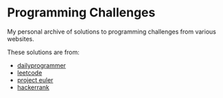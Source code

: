 # Programming Challenges
My personal archive of solutions to programming challenges from various websites.

These solutions are from:
- [dailyprogrammer](https://reddit.com/r/dailyprogrammer)
- [leetcode](https://leetcode.com)
- [project euler](https://projecteuler.net/archives)
- [hackerrank](https://www.hackerrank.com/)

